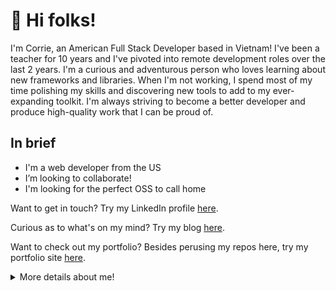 # 👋 Hi folks!

I'm Corrie, an American Full Stack Developer based in Vietnam! I've been a teacher for 10 years and I've pivoted into remote development roles over the last 2 years. I'm a curious and adventurous person who loves learning about new frameworks and libraries. When I'm not working, I spend most of my time polishing my skills and discovering new tools to add to my ever-expanding toolkit. I'm always striving to become a better developer and produce high-quality work that I can be proud of.

## In brief

- I'm a web developer from the US
- I’m looking to collaborate!
- I'm looking for the perfect OSS to call home

Want to get in touch? Try my LinkedIn profile [here](https://www.linkedin.com/in/corriestroup).

  Curious as to what's on my mind? Try my blog [here](https://corries-devblog.web.app).
  
  Want to check out my portfolio? Besides perusing my repos here, try my portfolio site [here](https://corrie-stroup.web.app).
  <details>
  <summary>More details about me!</summary>
  
## My skills
  
  ### I excel at:
  
  - Javascript 
  - Typescript
  - ReactJS
  - HTML
  - CSS/SCSS
  - Tailwind CSS
  - Vite
  - Node.js
  
  ### I've worked with:
  - MongoDB
  - SQL/MySQL
  - Python
  - Django
  - Java
  - Angular
  - PHP
  
 ## Languages
  
  |Language | Familiarity |
  |---------|-------------|
  |English  | Native      |
  |German   | B1          |
  |Vietnamese| A2      |
  |Japanese | N4       |
  
  ## What I'm currently working on:
  - My BS in Computer Science
  - A grade tracking app
  </details>
  
<!---
Cililocwee/Cililocwee is a ✨ special ✨ repository because its `README.md` (this file) appears on your GitHub profile.
You can click the Preview link to take a look at your changes.
--->

